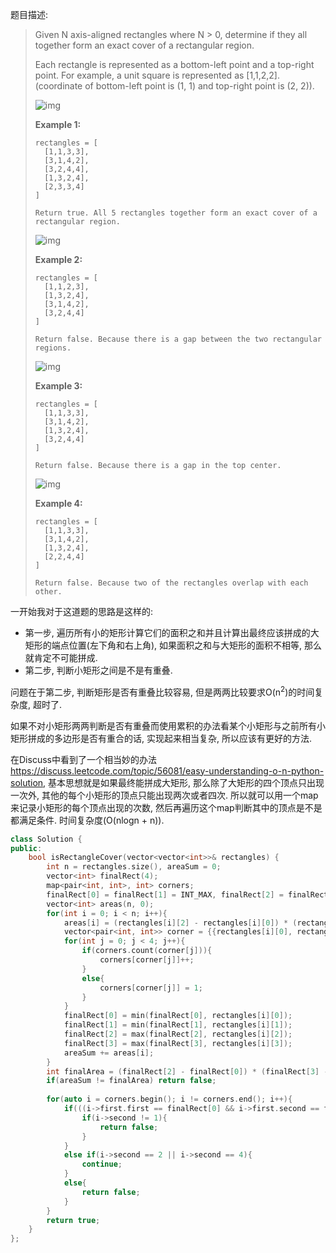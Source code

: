 题目描述:

> Given N axis-aligned rectangles where N > 0, determine if they all together form an exact cover of a rectangular region.
>
> Each rectangle is represented as a bottom-left point and a top-right point. For example, a unit square is represented as [1,1,2,2]. (coordinate of bottom-left point is (1, 1) and top-right point is (2, 2)).
>
> ![img](https://leetcode.com/static/images/problemset/rectangle_perfect.gif)
>
> **Example 1:**
>
> ```
> rectangles = [
>   [1,1,3,3],
>   [3,1,4,2],
>   [3,2,4,4],
>   [1,3,2,4],
>   [2,3,3,4]
> ]
>
> Return true. All 5 rectangles together form an exact cover of a rectangular region.
>
> ```
>
> ![img](https://leetcode.com/static/images/problemset/rectangle_separated.gif)
>
> **Example 2:**
>
> ```
> rectangles = [
>   [1,1,2,3],
>   [1,3,2,4],
>   [3,1,4,2],
>   [3,2,4,4]
> ]
>
> Return false. Because there is a gap between the two rectangular regions.
>
> ```
>
> ![img](https://leetcode.com/static/images/problemset/rectangle_hole.gif)
>
> **Example 3:**
>
> ```
> rectangles = [
>   [1,1,3,3],
>   [3,1,4,2],
>   [1,3,2,4],
>   [3,2,4,4]
> ]
>
> Return false. Because there is a gap in the top center.
>
> ```
>
> ![img](https://leetcode.com/static/images/problemset/rectangle_intersect.gif)
>
> **Example 4:**
>
> ```
> rectangles = [
>   [1,1,3,3],
>   [3,1,4,2],
>   [1,3,2,4],
>   [2,2,4,4]
> ]
>
> Return false. Because two of the rectangles overlap with each other.
> ```

一开始我对于这道题的思路是这样的:

* 第一步, 遍历所有小的矩形计算它们的面积之和并且计算出最终应该拼成的大矩形的端点位置(左下角和右上角), 如果面积之和与大矩形的面积不相等, 那么就肯定不可能拼成.
* 第二步, 判断小矩形之间是不是有重叠.

问题在于第二步, 判断矩形是否有重叠比较容易, 但是两两比较要求O(n<sup>2</sup>)的时间复杂度, 超时了. 

如果不对小矩形两两判断是否有重叠而使用累积的办法看某个小矩形与之前所有小矩形拼成的多边形是否有重合的话, 实现起来相当复杂, 所以应该有更好的方法.

在Discuss中看到了一个相当妙的办法<https://discuss.leetcode.com/topic/56081/easy-understanding-o-n-python-solution>, 基本思想就是如果最终能拼成大矩形, 那么除了大矩形的四个顶点只出现一次外, 其他的每个小矩形的顶点只能出现两次或者四次. 所以就可以用一个map来记录小矩形的每个顶点出现的次数, 然后再遍历这个map判断其中的顶点是不是都满足条件. 时间复杂度(O(nlogn + n)).

```c++
class Solution {
public:
    bool isRectangleCover(vector<vector<int>>& rectangles) {
        int n = rectangles.size(), areaSum = 0;
        vector<int> finalRect(4);
        map<pair<int, int>, int> corners;
        finalRect[0] = finalRect[1] = INT_MAX, finalRect[2] = finalRect[3] = INT_MIN;
        vector<int> areas(n, 0);
        for(int i = 0; i < n; i++){
            areas[i] = (rectangles[i][2] - rectangles[i][0]) * (rectangles[i][3] - rectangles[i][1]);
            vector<pair<int, int>> corner = {{rectangles[i][0], rectangles[i][1]}, {rectangles[i][2], rectangles[i][3]}, {rectangles[i][0], rectangles[i][3]}, {rectangles[i][2], rectangles[i][1]}};
            for(int j = 0; j < 4; j++){
                if(corners.count(corner[j])){
                    corners[corner[j]]++;
                }
                else{
                    corners[corner[j]] = 1;
                }
            }
            finalRect[0] = min(finalRect[0], rectangles[i][0]);
            finalRect[1] = min(finalRect[1], rectangles[i][1]);
            finalRect[2] = max(finalRect[2], rectangles[i][2]);
            finalRect[3] = max(finalRect[3], rectangles[i][3]);
            areaSum += areas[i];
        }
        int finalArea = (finalRect[2] - finalRect[0]) * (finalRect[3] - finalRect[1]);
        if(areaSum != finalArea) return false;
        
        for(auto i = corners.begin(); i != corners.end(); i++){
            if(((i->first.first == finalRect[0] && i->first.second == finalRect[1]) || (i->first.first == finalRect[2] && i->first.second == finalRect[3]) || (i->first.first == finalRect[0] && i->first.second == finalRect[3]) || (i->first.first == finalRect[2] && i->first.second == finalRect[1]))){
                if(i->second != 1){
                    return false;
                }
            }
            else if(i->second == 2 || i->second == 4){
                continue;
            }
            else{
                return false;
            }
        }
        return true;
    }
};
```

